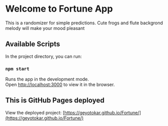 # Welcome to Fortune App

This is a randomizer for simple predictions. Cute frogs and flute backgrond melody will make your mood pleasant

## Available Scripts

In the project directory, you can run:

### `npm start`

Runs the app in the development mode.\
Open [http://localhost:3000](http://localhost:3000) to view it in the browser.

## This is GitHub Pages deployed

View the deployed project: [https://geyotokar.github.io/Fortune/](https://geyotokar.github.io/Fortune/)
